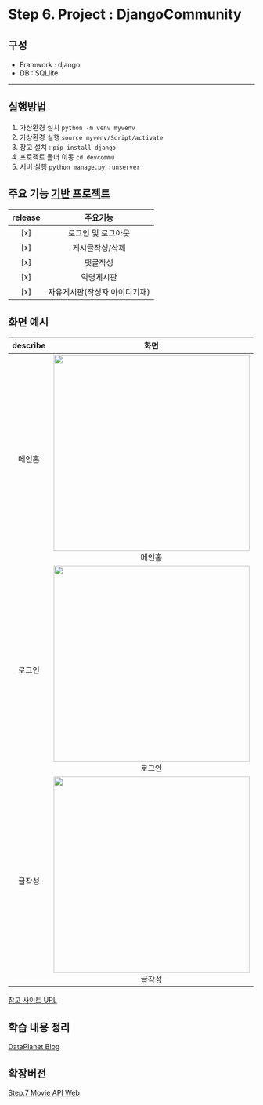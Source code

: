 # Step 6. Project : DjangoCommunity
## 구성
- Framwork : django
- DB : SQLlite
------


## 실행방법
<!-- Code -->
1. 가상환경 설치 `python -m venv myvenv`
2. 가상환경 실행 `source myvenv/Script/activate`
3. 장고 설치 : `pip install django`
4. 프로젝트 폴더 이동 `cd devcommu`
5. 서버 실행 `python manage.py runserver`

## 주요 기능 [기반 프로젝트](https://github.com/LEEJUNB/DjangoBlog)
<!-- Table -->
|release|주요기능|
|:--:|:--:|
|[x]|로그인 및 로그아웃|
|[x]|게시글작성/삭제|
|[x]|댓글작성|
|[x]|익명게시판|
|[x]|자유게시판(작성자 아이디기재)|

## 화면 예시
<!-- Image -->
|describe|화면|
|:--:|:--:|
|메인홈|<img src="https://img1.daumcdn.net/thumb/R1280x0/?scode=mtistory2&fname=https%3A%2F%2Fblog.kakaocdn.net%2Fdn%2FkNFpb%2Fbtq2b0RZsPz%2F9L9j7XSXj6K6uyDmyrZLk1%2Fimg.png" width="400"><br>메인홈|
|로그인|<img src="https://img1.daumcdn.net/thumb/R1280x0/?scode=mtistory2&fname=https%3A%2F%2Fblog.kakaocdn.net%2Fdn%2FzosV1%2Fbtq1WKaVRgV%2FP01VNJqsjiK8Ee49WSkdbK%2Fimg.png" width="400"><br>로그인|
|글작성|<img src="https://img1.daumcdn.net/thumb/R1280x0/?scode=mtistory2&fname=https%3A%2F%2Fblog.kakaocdn.net%2Fdn%2FooEzO%2Fbtq2cl2EA56%2FF1KC9b2Jc6x5UPUccDghgk%2Fimg.png" width="400"><br>글작성|

[참고 사이트 URL](https://startbootstrap.com/previews/sb-admin-2)

## 학습 내용 정리
[DataPlanet Blog](https://0ver-grow.tistory.com/category/%E2%97%8F%20Service%20%28Private%29/Django%20Web%202021.02)

## 확장버전
[Step.7 Movie API Web](https://github.com/LEEJUNB/API_WebService)
